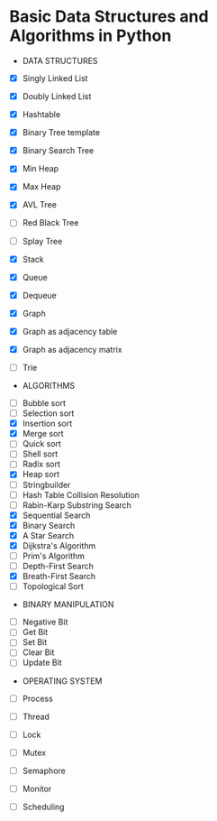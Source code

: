 # Basic Data Structures and Algorithms in Python


* DATA STRUCTURES
- [x] Singly Linked List
- [x] Doubly Linked List
- [x] Hashtable
- [x] Binary Tree template
- [x] Binary Search Tree
- [x] Min Heap
- [x] Max Heap
- [x] AVL Tree
- [ ] Red Black Tree
- [ ] Splay Tree
- [x] Stack
- [x] Queue
- [x] Dequeue
- [x] Graph
- [x] Graph as adjacency table
- [x] Graph as adjacency matrix
- [ ] Trie


* ALGORITHMS
- [ ] Bubble sort
- [ ] Selection sort
- [x] Insertion sort
- [x] Merge sort 
- [ ] Quick sort
- [ ] Shell sort
- [ ] Radix sort
- [x] Heap sort
- [ ] Stringbuilder
- [ ] Hash Table Collision Resolution
- [ ] Rabin-Karp Substring Search
- [x] Sequential Search
- [x] Binary Search
- [x] A Star Search
- [x] Dijkstra's Algorithm
- [ ] Prim's Algorithm
- [ ] Depth-First Search
- [x] Breath-First Search
- [ ] Topological Sort

* BINARY MANIPULATION 
- [ ] Negative Bit
- [ ] Get Bit
- [ ] Set Bit
- [ ] Clear Bit
- [ ] Update Bit

* OPERATING SYSTEM
- [ ] Process
- [ ] Thread
- [ ] Lock
- [ ] Mutex
- [ ] Semaphore
- [ ] Monitor
- [ ] Scheduling

